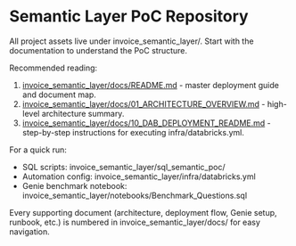 ﻿# Semantic Layer PoC Repository

All project assets live under invoice_semantic_layer/. Start with the documentation to understand the PoC structure.

Recommended reading:
1. [invoice_semantic_layer/docs/README.md](invoice_semantic_layer/docs/README.md) - master deployment guide and document map.
2. [invoice_semantic_layer/docs/01_ARCHITECTURE_OVERVIEW.md](invoice_semantic_layer/docs/01_ARCHITECTURE_OVERVIEW.md) - high-level architecture summary.
3. [invoice_semantic_layer/docs/10_DAB_DEPLOYMENT_README.md](invoice_semantic_layer/docs/10_DAB_DEPLOYMENT_README.md) - step-by-step instructions for executing infra/databricks.yml.

For a quick run:
- SQL scripts: invoice_semantic_layer/sql_semantic_poc/
- Automation config: invoice_semantic_layer/infra/databricks.yml
- Genie benchmark notebook: invoice_semantic_layer/notebooks/Benchmark_Questions.sql

Every supporting document (architecture, deployment flow, Genie setup, runbook, etc.) is numbered in invoice_semantic_layer/docs/ for easy navigation.
